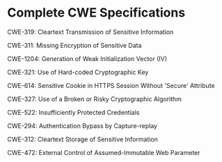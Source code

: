 

# Complete CWE Specifications

CWE-319: Cleartext Transmission of Sensitive Information

CWE-311: Missing Encryption of Sensitive Data

CWE-1204: Generation of Weak Initialization Vector (IV)

CWE-321: Use of Hard-coded Cryptographic Key

CWE-614: Sensitive Cookie in HTTPS Session Without 'Secure' Attribute

CWE-327: Use of a Broken or Risky Cryptographic Algorithm

CWE-522: Insufficiently Protected Credentials

CWE-294: Authentication Bypass by Capture-replay

CWE-312: Cleartext Storage of Sensitive Information

CWE-472: External Control of Assumed-Immutable Web Parameter